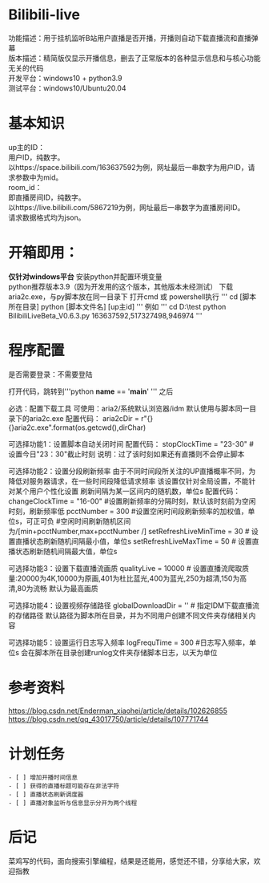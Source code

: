 # Bilibili-live
功能描述：用于挂机监听B站用户直播是否开播，开播则自动下载直播流和直播弹幕    
版本描述：精简版仅显示开播信息，删去了正常版本的各种显示信息和与核心功能无关的代码    
开发平台：windows10 + python3.9    
测试平台：windows10/Ubuntu20.04    

# 基本知识
up主的ID：    
  用户ID，纯数字。    
  以https://space.bilibili.com/163637592为例，网址最后一串数字为用户ID，请求参数中为mid。    
room_id：    
  即直播房间ID，纯数字。    
  以https://live.bilibili.com/5867219为例，网址最后一串数字为直播房间ID。    
请求数据格式均为json。    

# 开箱即用：
  **仅针对windows平台**
  安装python并配置环境变量    
  python推荐版本3.9（因为开发用的这个版本，其他版本未经测试）
  下载aria2c.exe，与py脚本放在同一目录下
  打开cmd 或 powershell执行
  '''
      cd [脚本所在目录]
      python [脚本文件名] [up主id]
  '''
  例如
  '''
  cd D:\test
  python BilibiliLiveBeta_V0.6.3.py 163637592,517327498,946974
  '''
# 程序配置
是否需要登录：不需要登陆

打开代码，跳转到'''python
  __name__ == '__main__'
  ''' 之后
  
必选：配置下载工具
  可使用：aria2/系统默认浏览器/idm
  默认使用与脚本同一目录下的aria2c.exe
  配置代码：
    aria2cDir = r"{}{}aria2c.exe".format(os.getcwd(),dirChar)

可选择功能1：设置脚本自动关闭时间
  配置代码：
    stopClockTime = "23-30" #设置今日"23：30"截止时刻
  说明：过了该时刻如果还有直播则不会停止脚本

可选择功能2：设置分段刷新频率
  由于不同时间段所关注的UP直播概率不同，为降低对服务器请求，在一些时间段降低请求频率
  该设置仅针对全局设置，不能针对某个用户个性化设置
  刷新间隔为某一区间内的随机数，单位s
  配置代码：
    changeClockTime = "16-00" #设置刷新频率的分隔时刻，默认该时刻前为空闲时刻，刷新频率低
    pcctNumber = 300    #设置空闲时间段刷新频率的加权值，单位s，可正可负
    #空闲时间刷新随机区间为/[min+pcctNumber,max+pcctNumber /]
    setRefreshLiveMinTime = 30  # 设置直播状态刷新随机间隔最小值，单位s
    setRefreshLiveMaxTime = 50  # 设置直播状态刷新随机间隔最大值，单位s
    
 可选择功能3：设置下载直播流画质
    qualityLive = 10000  # 设置直播流爬取质量:20000为4K,10000为原画,401为杜比蓝光,400为蓝光,250为超清,150为高清,80为流畅
    默认为最高画质
    
 可选择功能4：设置视频存储路径
    globalDownloadDir = ''  # 指定IDM下载直播流的存储路径
    默认路径为脚本所在目录，并为不同用户创建不同文件夹存储相关内容
    
 可选择功能5：设置运行日志写入频率
    logFrequTime = 300   #日志写入频率，单位s
    会在脚本所在目录创建runlog文件夹存储脚本日志，以天为单位
    
# 参考资料
  https://blog.csdn.net/Enderman_xiaohei/article/details/102626855
  https://blog.csdn.net/qq_43017750/article/details/107771744
  
# 计划任务
	- [ ] 增加开播时间信息
	- [ ] 获得的直播标题可能存在非法字符
	- [ ] 直播状态刷新调度器
  	- [ ] 直播对象监听与信息显示分开为两个线程

# 后记
  菜鸡写的代码，面向搜索引擎编程，结果是还能用，感觉还不错，分享给大家，欢迎指教
